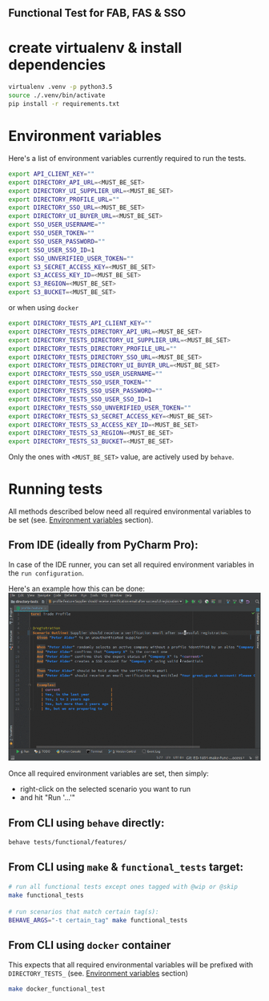 Functional Test for FAB, FAS & SSO
----------------------------------


# create virtualenv & install dependencies
```bash
virtualenv .venv -p python3.5
source ./.venv/bin/activate
pip install -r requirements.txt
```

# Environment variables

Here's a list of environment variables currently required to run the tests.

```bash
export API_CLIENT_KEY=""
export DIRECTORY_API_URL=<MUST_BE_SET>
export DIRECTORY_UI_SUPPLIER_URL=<MUST_BE_SET>
export DIRECTORY_PROFILE_URL=""
export DIRECTORY_SSO_URL=<MUST_BE_SET>
export DIRECTORY_UI_BUYER_URL=<MUST_BE_SET>
export SSO_USER_USERNAME=""
export SSO_USER_TOKEN=""
export SSO_USER_PASSWORD=""
export SSO_USER_SSO_ID=1
export SSO_UNVERIFIED_USER_TOKEN=""
export S3_SECRET_ACCESS_KEY=<MUST_BE_SET>
export S3_ACCESS_KEY_ID=<MUST_BE_SET>
export S3_REGION=<MUST_BE_SET>
export S3_BUCKET=<MUST_BE_SET>
```

or when using `docker`

```bash
export DIRECTORY_TESTS_API_CLIENT_KEY=""
export DIRECTORY_TESTS_DIRECTORY_API_URL=<MUST_BE_SET>
export DIRECTORY_TESTS_DIRECTORY_UI_SUPPLIER_URL=<MUST_BE_SET>
export DIRECTORY_TESTS_DIRECTORY_PROFILE_URL=""
export DIRECTORY_TESTS_DIRECTORY_SSO_URL=<MUST_BE_SET>
export DIRECTORY_TESTS_DIRECTORY_UI_BUYER_URL=<MUST_BE_SET>
export DIRECTORY_TESTS_SSO_USER_USERNAME=""
export DIRECTORY_TESTS_SSO_USER_TOKEN=""
export DIRECTORY_TESTS_SSO_USER_PASSWORD=""
export DIRECTORY_TESTS_SSO_USER_SSO_ID=1
export DIRECTORY_TESTS_SSO_UNVERIFIED_USER_TOKEN=""
export DIRECTORY_TESTS_S3_SECRET_ACCESS_KEY=<MUST_BE_SET>
export DIRECTORY_TESTS_S3_ACCESS_KEY_ID=<MUST_BE_SET>
export DIRECTORY_TESTS_S3_REGION=<MUST_BE_SET>
export DIRECTORY_TESTS_S3_BUCKET=<MUST_BE_SET>
```

Only the ones with `<MUST_BE_SET>` value, are actively used by `behave`.


# Running tests

All methods described below need all required environmental variables to be set 
(see. [Environment variables](#environment-variables) section).


## From IDE (ideally from PyCharm Pro):
In case of the IDE runner, you can set all required environment variables in
the `run configuration`.

Here's an example how this can be done:
![set required environment variable for test tun configuration](docs/set_env_vars_for_test_run_configuration.gif?raw=true)

Once all required environment variables are set, then simply:

* right-click on the selected scenario you want to run
* and hit "Run '...'"


## From CLI using `behave` directly:
```bash
behave tests/functional/features/
```

## From CLI using `make` & `functional_tests` target:

```bash
# run all functional tests except ones tagged with @wip or @skip
make functional_tests

# run scenarios that match certain tag(s):
BEHAVE_ARGS="-t certain_tag" make functional_tests
```

## From CLI using `docker` container

This expects that all required environmental variables will be prefixed with 
`DIRECTORY_TESTS_` (see. [Environment variables](#environment-variables) section)

```bash
make docker_functional_test
```
